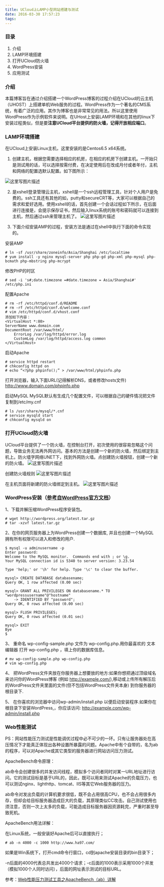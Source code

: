 ```yaml
---
title: UCloud上LAMP小型网站搭建与测试
date: 2016-03-30 17:57:23
tags:
---
```


### 目录 ###
 1. 介绍
 2. LAMP环境搭建
 3. 打开UCloud防火墙
 4. WordPress安装
 5. 应用测试
 
### 介绍 ###
本篇博客旨在通过介绍搭建一个WordPress博客的过程介绍在UCloud的云主机（UHOST）上搭建单机Web服务的过程。WordPress作为一个著名的CMS系统，有着广泛的应用。其作为博客也是非常常见的用法。所以这里使用WordPress作为示例软件来说明。在UHost上安装LAMP环境和在其他的linux下安装过程类似，但是要**注意UCloud平台提供的防火墙，记得开放相应端口**。



### LAMP环境搭建 ###

在UCloud上安装Linux主机，这里安装的是Centos6.5 x64系统。

 1. 创建主机，根据您需要选择相应的机房，在相应的机房下创建主机。一开始只是测试用的话，可以选择按需付费，在决定使用后在改成月付或者年付，主机和网络的配置选默认配置。如下图所示：
 
 ![这里写图片描述](http://7xr7kh.com1.z0.glb.clouddn.com/UCloud%E4%B8%8ALAMP%E5%B0%8F%E5%9E%8B%E7%BD%91%E7%AB%99%E6%90%AD%E5%BB%BA%E4%B8%8E%E6%B5%8B%E8%AF%951.png)
 
 
 2. 是xshell登录管理云主机，xshell是一个ssh远程管理工具，针对个人用户是免费的。ssh工具还有其他的如，putty和secureCRT等，大家可以根据自己的需求和爱好选用。使用xshell的话，首先创建一个会话过程如下所示，在后面进行连接是，会提示保存证书，然后输入linux系统的账号和密码就可以连接到主机，然后通过ssh来管理主机了。
 ![这里写图片描述](http://7xr7kh.com1.z0.glb.clouddn.com/UCloud%E4%B8%8ALAMP%E5%B0%8F%E5%9E%8B%E7%BD%91%E7%AB%99%E6%90%AD%E5%BB%BA%E4%B8%8E%E6%B5%8B%E8%AF%952.png)
 
 
 3. 下面介绍安装AMP的过程，安装方法是通过在shell中执行下面的命令实现的。
 
安装AMP
``` shell
# ln -sf /usr/share/zoneinfo/Asia/Shanghai /etc/localtime
# yum install -y nginx mysql-server php php-gd php-xml php-mysql php-bcmath php-mbstring php-mcrypt
```
 修改PHP的时区
``` shell
# sed -i 's#;date.timezone =#date.timezone = Asia/Shanghai#' /etc/php.ini
```
配置Apache

``` shell
# rm -rf /etc/httpd/conf.d/README
# rm -rf /etc/httpd/conf.d/welcome.conf
# vim /etc/httpd/conf.d/vhost.conf
添加如下内容：
<VirtualHost *:80>
ServerName www.domain.com
DocumentRoot /var/www/html/
    ErrorLog /var/log/httpd/error.log
    CustomLog /var/log/httpd/access.log common
</VirtualHost>
```
启动Apache

``` shell
# service httpd restart
# chkconfig httpd on
# echo “<?php phpinfo();” > /var/www/html/phpinfo.php
```
打开浏览器，输入下面URL(记得解析DNS，或者修改hosts文件)
http://www.domain.com/phpinfo.php

启动MySQL
MySQL默认有生成几个配置文件，可以根据自己的硬件情况把文件复制到/etc/my.cnf

``` shell
# ls /usr/share/mysql/*.cnf
# service mysqld start
# chkconfig mysqld on
```

### 打开UCloud防火墙 ###
UCloud平台提供了一个防火墙，在控制台打开，初次使用的很容易忽略这个问题，导致业务无法再外网访问。基本的方法是创建一个新的防火墙，然后绑定到主机上。防火墙字网络UNET下，找到外网防火墙。点创建防火墙按钮，创建一个新的防火墙。
![这里写图片描述](http://7xr7kh.com1.z0.glb.clouddn.com/UCloud%E4%B8%8ALAMP%E5%B0%8F%E5%9E%8B%E7%BD%91%E7%AB%99%E6%90%AD%E5%BB%BA%E4%B8%8E%E6%B5%8B%E8%AF%953.png)

创建防火墙规则
![这里写图片描述](http://7xr7kh.com1.z0.glb.clouddn.com/UCloud%E4%B8%8ALAMP%E5%B0%8F%E5%9E%8B%E7%BD%91%E7%AB%99%E6%90%AD%E5%BB%BA%E4%B8%8E%E6%B5%8B%E8%AF%954.png)

在主机页面将新建的防火墙绑定到主机。
![这里写图片描述](http://7xr7kh.com1.z0.glb.clouddn.com/UCloud%E4%B8%8ALAMP%E5%B0%8F%E5%9E%8B%E7%BD%91%E7%AB%99%E6%90%AD%E5%BB%BA%E4%B8%8E%E6%B5%8B%E8%AF%955.png)


### WordPress安装（[参考自WordPress官方文档](https://codex.wordpress.org/zh-cn:%E5%AE%89%E8%A3%85_WordPress)） ###

1、下载并解压缩WordPress程序安装包。
 

```shell
# wget http://wordpress.org/latest.tar.gz
# tar -xzvf latest.tar.gz
```

2、在你的网页服务器上为WordPress创建一个数据库, 并且也创建一个MySQL 拥有所有权限可以进入和修改的用户.

```
$ mysql -u adminusername -p
Enter password:
Welcome to the MySQL monitor.  Commands end with ; or \g.
Your MySQL connection id is 5340 to server version: 3.23.54
 
Type 'help;' or '\h' for help. Type '\c' to clear the buffer.
 
mysql> CREATE DATABASE databasename;
Query OK, 1 row affected (0.00 sec)
 
mysql> GRANT ALL PRIVILEGES ON databasename.* TO "wordpressusername"@"hostname"
    -> IDENTIFIED BY "password";
Query OK, 0 rows affected (0.00 sec)
  
mysql> FLUSH PRIVILEGES;
Query OK, 0 rows affected (0.01 sec)

mysql> EXIT
Bye
$ 
```

3、 重命名 wp-config-sample.php 文件为 wp-config.php.用你最喜欢的 文本编辑器 打开 wp-config.php ，填上你的数据库信息。
 

```
# mv wp-config-sample.php wp-config.php
# vim wp-config.php
```

4、 把WordPress文件夹放在你服务器上想要放的地方:如果你想把通过顶级域名来访问你的WordPress博客 (例如 http://example.com/),移动或上传所有解压后的WordPress文件夹里面的文件(但不包括WordPress文件夹本身) 到你服务器的根目录下.

5、 在你喜欢的浏览器中访问wp-admin/install.php 以便启动安装程序.如果你在根目录下安装WordPress,，你应该访问: http://example.com/wp-admin/install.php

### Web性能测试 ###
PS：网站性能压力测试是性能调优过程中必不可少的一环。只有让服务器处在高压情况下才能真正体现出各种设置所暴露的问题。Apache中有个自带的，名为ab的程序，可以对Apache或其它类型的服务器进行网站访问压力测试。

ApacheBench命令原理：

ab命令会创建很多的并发访问线程，模拟多个访问者同时对某一URL地址进行访问。它的测试目标是基于URL的，因此，既可以用来测试Apache的负载压力，也可以测试nginx、lighthttp、tomcat、IIS等其它Web服务器的压力。

ab命令对发出负载的计算机要求很低，既不会占用很高CPU，也不会占用很多内存，但却会给目标服务器造成巨大的负载，其原理类似CC攻击。自己测试使用也须注意，否则一次上太多的负载，可能造成目标服务器因资源耗完，严重时甚至导致死机。

ApacheBench用法详解：

在Linux系统，一般安装好Apache后可以直接执行；

```
# ab -n 4000 -c 1000 http://www.ha97.com/
```

如果是Win系统下，打开cmd命令行窗口，cd到apache安装目录的bin目录下；

-n后面的4000代表总共发出4000个请求；-c后面的1000表示采用1000个并发（模拟1000个人同时访问），后面的网址表示测试的目标URL。

参考：[Web性能压力测试工具之ApacheBench（ab）详解](http://www.ha97.com/4617.html)